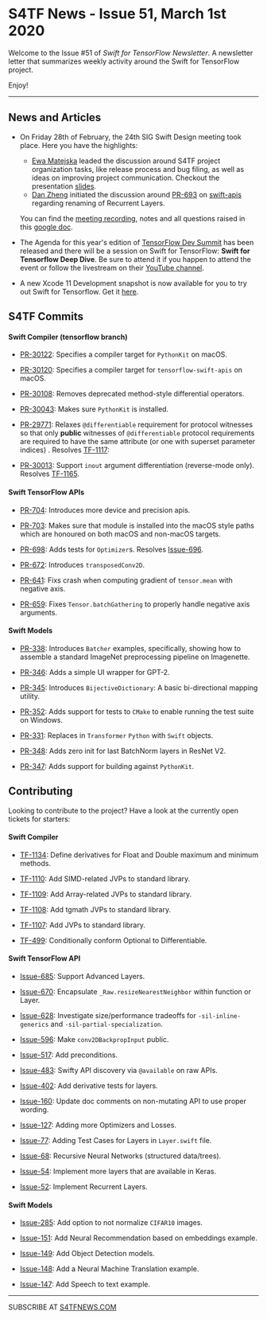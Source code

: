 
S4TF News - Issue 51, March 1st 2020
===================

Welcome to the Issue #51 of *Swift for TensorFlow Newsletter*. A newsletter letter that summarizes weekly activity around the Swift for TensorFlow project.

Enjoy!

---

## News and Articles

* On Friday 28th of February, the 24th SIG Swift Design meeting took place. Here you have the highlights:

	* [Ewa Matejska](https://twitter.com/ematejska) leaded the discussion around S4TF project organization tasks, like release process and bug filing, as well as ideas on improving project communication. Checkout the presentation [slides](https://drive.google.com/file/d/1XSKpOIt91CxhiMRndCoTh7bT8kpGibZ1/view?usp=sharing).
	* [Dan Zheng](https://twitter.com/dancherp) initiated the discussion around [PR-693](https://github.com/tensorflow/swift-apis/pull/693) on [swift-apis](https://github.com/tensorflow/swift-apis) regarding renaming of Recurrent Layers.
	
	You can find the [meeting recording](https://drive.google.com/file/d/1hbDoLuuoCPKgqByqNm2ULfOGqc4WItYn/view?usp=sharing), notes  and all questions raised in this [google doc](https://docs.google.com/document/d/1Fm56p5rV1t2Euh6WLtBFKGqI43ozC3EIjReyLk-LCLU/edit#heading=h.ybjihr2k1s4).
	
* The Agenda for this year's edition of [TensorFlow Dev Summit](https://www.tensorflow.org/dev-summit/agenda) has been released and there will be a session on Swift for TensorFlow: **Swift for Tensorflow Deep Dive**. Be sure to attend it if you happen to attend the event or follow the livestream on their [YouTube channel](https://www.youtube.com/channel/UC0rqucBdTuFTjJiefW5t-IQ).

* A new Xcode 11 Development snapshot is now available for you to try out Swift for Tensorflow. Get it [here](https://storage.googleapis.com/swift-tensorflow/mac/swift-tensorflow-DEVELOPMENT-2020-02-29-a-osx.pkg).


## S4TF Commits

#### Swift Compiler (tensorflow branch)

* [PR-30122](https://github.com/apple/swift/pull/30122): Specifies a compiler target for `PythonKit` on macOS.

* [PR-30120](https://github.com/apple/swift/pull/30120): Specifies a compiler target for `tensorflow-swift-apis` on macOS.

* [PR-30108](https://github.com/apple/swift/pull/30108): Removes deprecated method-style differential operators.

* [PR-30043](https://github.com/apple/swift/pull/30043): Makes sure `PythonKit` is installed.

* [PR-29771](https://github.com/apple/swift/pull/29771): Relaxes `@differentiable` requirement for protocol witnesses so that only **public** witnesses of `@differentiable` protocol requirements are required to have the same attribute (or one with superset parameter indices) . Resolves [TF-1117](https://bugs.swift.org/browse/TF-1117): 

* [PR-30013](https://github.com/apple/swift/pull/30013): Support `inout` argument differentiation (reverse-mode only). Resolves [TF-1165](https://bugs.swift.org/browse/TF-1165).

#### Swift TensorFlow APIs

* [PR-704](https://github.com/tensorflow/swift-apis/pull/704): Introduces more device and precision apis.

* [PR-703](https://github.com/tensorflow/swift-apis/pull/703): Makes sure that module is installed  into the macOS style paths which are honoured on both macOS and non-macOS targets.

* [PR-698](https://github.com/tensorflow/swift-apis/pull/698): Adds tests for `Optimizer`s. Resolves [Issue-696](https://github.com/tensorflow/swift-apis/issues/696).

* [PR-672](https://github.com/tensorflow/swift-apis/pull/672): Introduces `transposedConv2D`.

* [PR-641](https://github.com/tensorflow/swift-apis/pull/641): Fixs crash when computing gradient of `tensor.mean` with negative axis.

* [PR-659](https://github.com/tensorflow/swift-apis/pull/659): Fixes `Tensor.batchGathering` to properly handle negative axis arguments.

#### Swift Models

* [PR-338](https://github.com/tensorflow/swift-models/pull/338): Introduces `Batcher` examples, specifically, showing how to assemble a standard ImageNet preprocessing pipeline on Imagenette.

* [PR-346](https://github.com/tensorflow/swift-models/pull/346): Adds a simple UI wrapper for GPT-2.

* [PR-345](https://github.com/tensorflow/swift-models/pull/345): Introduces `BijectiveDictionary`: A basic bi-directional mapping utility.

* [PR-352](https://github.com/tensorflow/swift-models/pull/352): Adds support for tests to `CMake` to enable running the test suite on
Windows.

* [PR-331](https://github.com/tensorflow/swift-models/pull/331): Replaces in `Transformer` `Python` with `Swift` objects. 

* [PR-348](https://github.com/tensorflow/swift-models/pull/348): Adds zero init for last BatchNorm layers in  ResNet V2.

* [PR-347](https://github.com/tensorflow/swift-models/pull/347): Adds support for building against `PythonKit`.

## Contributing

Looking to contribute to the project? Have a look at the currently open tickets for starters:

#### Swift Compiler

* [TF-1134](https://bugs.swift.org/browse/TF-1134): Define derivatives for Float and Double maximum and minimum methods.

* [TF-1110](https://bugs.swift.org/browse/TF-1110): Add SIMD-related JVPs to standard library.

* [TF-1109](https://bugs.swift.org/browse/TF-1109): Add Array-related JVPs to standard library.

* [TF-1108](https://bugs.swift.org/browse/TF-1108): Add tgmath JVPs to standard library.

* [TF-1107](https://bugs.swift.org/browse/TF-1107): Add JVPs to standard library.

* [TF-499](https://bugs.swift.org/browse/TF-499): Conditionally conform Optional to Differentiable.

#### Swift TensorFlow API

* [Issue-685](https://github.com/tensorflow/swift-apis/issues/685): Support Advanced Layers.

* [Issue-670](https://github.com/tensorflow/swift-apis/issues/670): Encapsulate `_Raw.resizeNearestNeighbor` within function or Layer.

* [Issue-628](https://github.com/tensorflow/swift-apis/issues/628): Investigate size/performance tradeoffs for `-sil-inline-generics` and `-sil-partial-specialization`.

* [Issue-596](https://github.com/tensorflow/swift-apis/issues/596): Make `conv2DBackpropInput` public.

* [Issue-517](https://github.com/tensorflow/swift-apis/issues/517): Add preconditions. 

* [Issue-483](https://github.com/tensorflow/swift-apis/issues/483): Swifty API discovery via `@available` on raw APIs.

* [Issue-402](https://github.com/tensorflow/swift-apis/issues/402): Add derivative tests for layers.

* [Issue-160](https://github.com/tensorflow/swift-apis/issues/160): Update doc comments on non-mutating API to use proper wording.

* [Issue-127](https://github.com/tensorflow/swift-apis/issues/127): Adding more Optimizers and Losses.

* [Issue-77](https://github.com/tensorflow/swift-apis/issues/77):  Adding Test Cases for Layers in `Layer.swift` file.

* [Issue-68](https://github.com/tensorflow/swift-apis/issues/68): Recursive Neural Networks (structured data/trees).

* [Issue-54](https://github.com/tensorflow/swift-apis/issues/54): Implement more layers that are available in Keras.

* [Issue-52](https://github.com/tensorflow/swift-apis/issues/52): Implement Recurrent Layers.

#### Swift Models

* [Issue-285](https://github.com/tensorflow/swift-models/issues/285): Add option to not normalize `CIFAR10` images.

* [Issue-151](https://github.com/tensorflow/swift-models/issues/151): Add Neural Recommendation based on embeddings example.

* [Issue-149](https://github.com/tensorflow/swift-models/issues/149): Add Object Detection models.

* [Issue-148](https://github.com/tensorflow/swift-models/issues/148): Add a Neural Machine Translation example. 

* [Issue-147](https://github.com/tensorflow/swift-models/issues/147): Add Speech to text example.

---

SUBSCRIBE AT [S4TFNEWS.COM](https://www.s4tfnews.com/)
